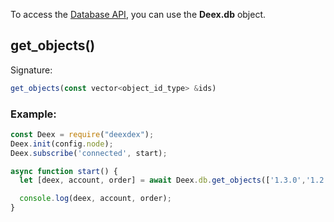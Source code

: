 To access the [Database API](http://docs.deex.org/api/database.html), you can use the __Deex.db__ object.
## get_objects()
Signature:
```js
get_objects(const vector<object_id_type> &ids)
```
### Example:
```js
const Deex = require("deexdex");
Deex.init(config.node);
Deex.subscribe('connected', start);

async function start() {
  let [deex, account, order] = await Deex.db.get_objects(['1.3.0','1.2.849826','1.7.65283036']);

  console.log(deex, account, order);
}
```
